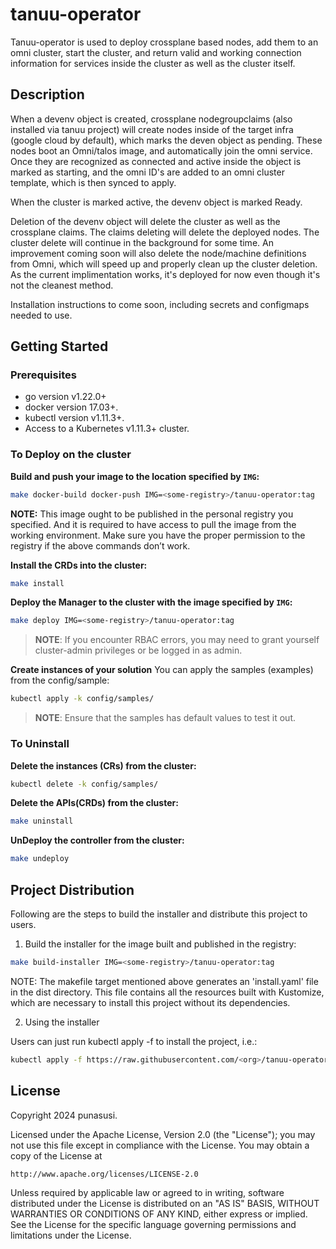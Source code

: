 # tanuu-operator
Tanuu-operator is used to deploy crossplane based nodes, add them to an omni cluster, start the cluster, and return valid and working connection information for services inside the cluster as well as the cluster itself.

## Description
When a devenv object is created, crossplane nodegroupclaims (also installed via tanuu project) will create nodes inside of the target infra (google cloud by default), which marks the deven object as pending. These nodes boot an Omni/talos image, and automatically join the omni service. Once they are recognized as connected and active inside the object is marked as starting, and the omni ID's are added to an omni cluster template, which is then synced to apply. 

When the cluster is marked active, the devenv object is marked Ready.

Deletion of the devenv object will delete the cluster as well as the crossplane claims. The claims deleting will delete the deployed nodes. The cluster delete will continue in the background for some time. 
An improvement coming soon will also delete the node/machine definitions from Omni, which will speed up and properly clean up the cluster deletion. As the current implimentation works, it's deployed for now even though it's not the cleanest method. 

Installation instructions to come soon, including secrets and configmaps needed to use. 

## Getting Started

### Prerequisites
- go version v1.22.0+
- docker version 17.03+.
- kubectl version v1.11.3+.
- Access to a Kubernetes v1.11.3+ cluster.

### To Deploy on the cluster
**Build and push your image to the location specified by `IMG`:**

```sh
make docker-build docker-push IMG=<some-registry>/tanuu-operator:tag
```

**NOTE:** This image ought to be published in the personal registry you specified.
And it is required to have access to pull the image from the working environment.
Make sure you have the proper permission to the registry if the above commands don’t work.

**Install the CRDs into the cluster:**

```sh
make install
```

**Deploy the Manager to the cluster with the image specified by `IMG`:**

```sh
make deploy IMG=<some-registry>/tanuu-operator:tag
```

> **NOTE**: If you encounter RBAC errors, you may need to grant yourself cluster-admin
privileges or be logged in as admin.

**Create instances of your solution**
You can apply the samples (examples) from the config/sample:

```sh
kubectl apply -k config/samples/
```

>**NOTE**: Ensure that the samples has default values to test it out.

### To Uninstall
**Delete the instances (CRs) from the cluster:**

```sh
kubectl delete -k config/samples/
```

**Delete the APIs(CRDs) from the cluster:**

```sh
make uninstall
```

**UnDeploy the controller from the cluster:**

```sh
make undeploy
```

## Project Distribution

Following are the steps to build the installer and distribute this project to users.

1. Build the installer for the image built and published in the registry:

```sh
make build-installer IMG=<some-registry>/tanuu-operator:tag
```

NOTE: The makefile target mentioned above generates an 'install.yaml'
file in the dist directory. This file contains all the resources built
with Kustomize, which are necessary to install this project without
its dependencies.

2. Using the installer

Users can just run kubectl apply -f <URL for YAML BUNDLE> to install the project, i.e.:

```sh
kubectl apply -f https://raw.githubusercontent.com/<org>/tanuu-operator/<tag or branch>/dist/install.yaml
```

## License

Copyright 2024 punasusi.

Licensed under the Apache License, Version 2.0 (the "License");
you may not use this file except in compliance with the License.
You may obtain a copy of the License at

    http://www.apache.org/licenses/LICENSE-2.0

Unless required by applicable law or agreed to in writing, software
distributed under the License is distributed on an "AS IS" BASIS,
WITHOUT WARRANTIES OR CONDITIONS OF ANY KIND, either express or implied.
See the License for the specific language governing permissions and
limitations under the License.

